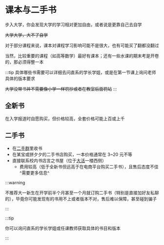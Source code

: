 # 课本与二手书

步入大学，你会发现大学的学习相对更加自由，或者说是更靠自己去自学

~~大学大学，大不了自学~~

对于部分课程来说，课本对课程学习影响可能不是很大，也有可能买了翻都没翻过

当然，比较重要的课程（如高等数学）最好有课本；还有一些水课的期末考是开卷的，那必须得整一本

:::tip
具体哪些书需要可以详细去问直系的学长学姐，或是在第一节课上询问老师具体的版本要求

~~大学没带书并不需要像小学一样罚抄或者在教室后面罚站~~
:::

## 全新书

在入学报道时自愿购买，但价格较高，全套价格可能上百或上千

## 二手书

- 在[二手群](../contact/unofficial.md)里收书
- 在某宝或拼夕夕的二手书店购买，一本价格通常在 3~20 元不等
- 直接联系校内书店言之书屋（位于[大活](../campus/activity_center)一楼西侧）
  - 费用较高（低于全新书但远高于在电商平台购买二手书），且售后态度不佳^需要更多信息^

:::warning

不推荐大一新生在开学前半个月甚至一个月就订购二手书（特别是直接加好友私聊的），毕竟你可能发现有的书用不上或者版本不对，售后难以保障，甚至碰到骗子

:::

:::tip

你可以询问直系的学长学姐或任课教师获取具体的书目和版本

:::
